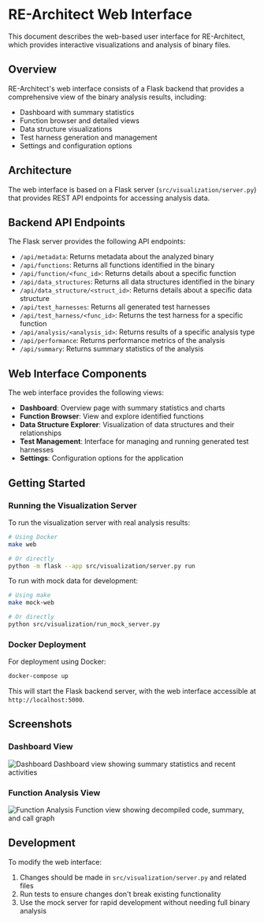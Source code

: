 # RE-Architect Web Interface

This document describes the web-based user interface for RE-Architect, which provides interactive visualizations and analysis of binary files.

## Overview

RE-Architect's web interface consists of a Flask backend that provides a comprehensive view of the binary analysis results, including:

- Dashboard with summary statistics
- Function browser and detailed views
- Data structure visualizations
- Test harness generation and management
- Settings and configuration options

## Architecture

The web interface is based on a Flask server (`src/visualization/server.py`) that provides REST API endpoints for accessing analysis data.

## Backend API Endpoints

The Flask server provides the following API endpoints:

- `/api/metadata`: Returns metadata about the analyzed binary
- `/api/functions`: Returns all functions identified in the binary
- `/api/function/<func_id>`: Returns details about a specific function
- `/api/data_structures`: Returns all data structures identified in the binary
- `/api/data_structure/<struct_id>`: Returns details about a specific data structure
- `/api/test_harnesses`: Returns all generated test harnesses
- `/api/test_harness/<func_id>`: Returns the test harness for a specific function
- `/api/analysis/<analysis_id>`: Returns results of a specific analysis type
- `/api/performance`: Returns performance metrics of the analysis
- `/api/summary`: Returns summary statistics of the analysis

## Web Interface Components

The web interface provides the following views:

- **Dashboard**: Overview page with summary statistics and charts
- **Function Browser**: View and explore identified functions
- **Data Structure Explorer**: Visualization of data structures and their relationships
- **Test Management**: Interface for managing and running generated test harnesses
- **Settings**: Configuration options for the application

## Getting Started

### Running the Visualization Server

To run the visualization server with real analysis results:

```bash
# Using Docker
make web

# Or directly
python -m flask --app src/visualization/server.py run
```

To run with mock data for development:

```bash
# Using make
make mock-web

# Or directly
python src/visualization/run_mock_server.py
```

### Docker Deployment

For deployment using Docker:

```bash
docker-compose up
```

This will start the Flask backend server, with the web interface accessible at `http://localhost:5000`.

## Screenshots

### Dashboard View

![Dashboard](docs/images/dashboard-screenshot.png)
Dashboard view showing summary statistics and recent activities

### Function Analysis View

![Function Analysis](docs/images/function-view-screenshot.png)
Function view showing decompiled code, summary, and call graph

## Development

To modify the web interface:

1. Changes should be made in `src/visualization/server.py` and related files
2. Run tests to ensure changes don't break existing functionality
3. Use the mock server for rapid development without needing full binary analysis
